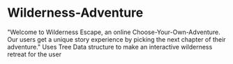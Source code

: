 # Wilderness-Adventure

"Welcome to Wilderness Escape, an online Choose-Your-Own-Adventure. Our users get a unique story experience by picking the next chapter of their adventure."
Uses Tree Data structure to make an interactive wilderness retreat for the user
